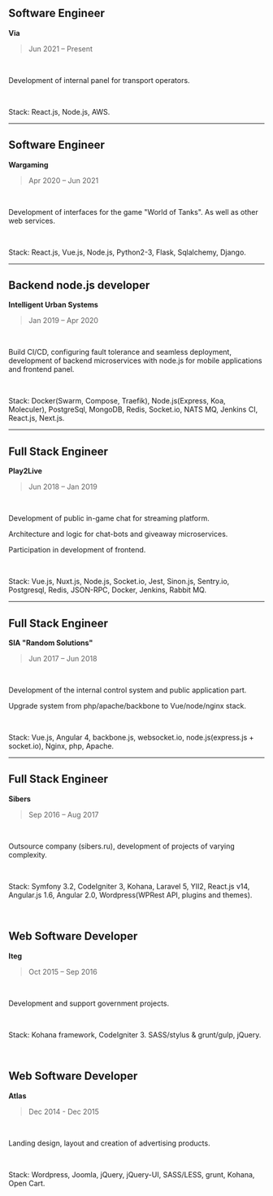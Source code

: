 ## Software Engineer
**Via**

> Jun 2021 – Present

<br/>

Development of internal panel for transport operators.

<br/>

Stack: React.js, Node.js, AWS.

---

## Software Engineer
**Wargaming**

> Apr 2020 – Jun 2021

<br/>

Development of interfaces for the game "World of Tanks". As well as other web services.

<br/>

Stack: React.js, Vue.js, Node.js, Python2-3, Flask, Sqlalchemy, Django.

---

## Backend node.js developer
**Intelligent Urban Systems**

> Jan 2019 – Apr 2020

<br/>

Build CI/CD, configuring fault tolerance and seamless deployment, development of backend microservices with node.js for mobile applications and frontend panel.

<br/>

Stack: Docker(Swarm, Compose, Traefik), Node.js(Express, Koa, Moleculer), PostgreSql, MongoDB, Redis, Socket.io, NATS MQ, Jenkins CI, React.js, Next.js.

---

## Full Stack Engineer
**Play2Live**

> Jun 2018 – Jan 2019

<br/>

Development of public in-game chat for streaming platform.

Architecture and logic for chat-bots and giveaway microservices.

Participation in development of frontend.

<br/>

Stack: Vue.js, Nuxt.js, Node.js, Socket.io, Jest, Sinon.js, Sentry.io, Postgresql, Redis, JSON-RPC, Docker, Jenkins, Rabbit MQ.

---

## Full Stack Engineer
**SIA "Random Solutions"**

> Jun 2017 – Jun 2018

<br/>

Development of the internal control system and public application part.

Upgrade system from php/apache/backbone to Vue/node/nginx stack.

<br/>

Stack: Vue.js, Angular 4, backbone.js, websocket.io, node.js(express.js + socket.io), Nginx, php, Apache.

---

## Full Stack Engineer
**Sibers**

> Sep 2016 – Aug 2017

<br/>

Outsource company (sibers.ru), development of projects of varying complexity.

<br/>

Stack: Symfony 3.2, CodeIgniter 3, Kohana, Laravel 5, YII2, React.js v14, Angular.js 1.6, Angular 2.0, Wordpress(WPRest API, plugins and themes).

<br/>

## Web Software Developer
**Iteg**

> Oct 2015 – Sep 2016

<br/>

Development and support government projects.

<br/>

Stack: Kohana framework, CodeIgniter 3. SASS/stylus & grunt/gulp, jQuery.

<br/>

## Web Software Developer
**Atlas**

> Dec 2014 - Dec 2015

<br/>

Landing design, layout and creation of advertising products.

<br/>

Stack: Wordpress, Joomla, jQuery, jQuery-UI, SASS/LESS, grunt, Kohana, Open Cart.
